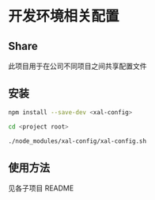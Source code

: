 # 开发环境相关配置

## Share

此项目用于在公司不同项目之间共享配置文件

## 安装

```bash
npm install --save-dev <xal-config>

cd <project root>

./node_modules/xal-config/xal-config.sh
```

## 使用方法

见各子项目 README
